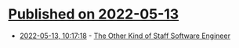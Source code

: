 # [Published on 2022-05-13](index.md)

* [2022-05-13, 10:17:18](https://news.ycombinator.com/item?id=31365437) - [The Other Kind of Staff Software Engineer](https://earthly.dev/blog/line-staff/)
